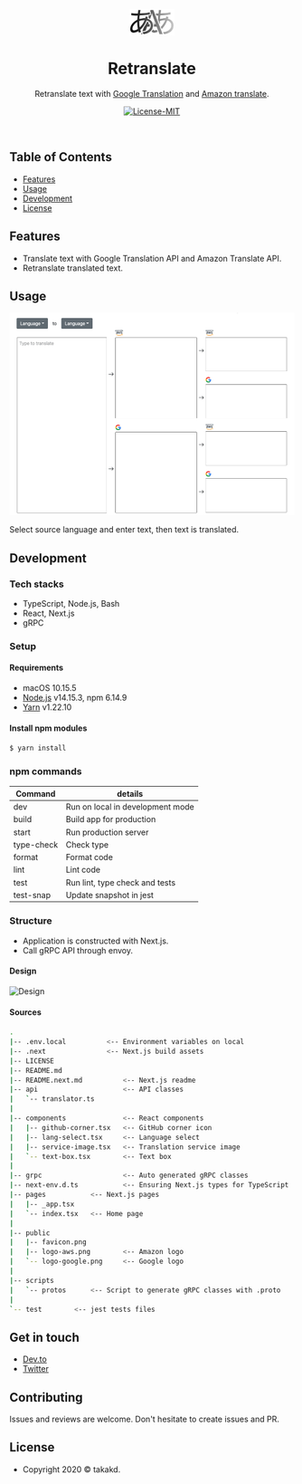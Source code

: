 <p align="center"><img src="docs/logo.svg" width="80"/></p>

<h1 align="center">Retranslate</h1>

<p align="center">Retranslate text with <a href="https://cloud.google.com/translate">Google Translation</a> and <a href="https://aws.amazon.com/jp/translate/">Amazon translate</a>.</p>

<p align="center">
<a target="_blank" rel="noopener noreferrer" href="https://camo.githubusercontent.com/a568b3692dcc72af17d4abfed1b2c81d47f05dcaaefb021c9f9d3d6a856d3e6e/68747470733a2f2f696d672e736869656c64732e696f2f62616467652f4c6963656e73652d4d49542d696e666f726d6174696f6e616c3f7374796c653d666c6174"><img src="https://camo.githubusercontent.com/a568b3692dcc72af17d4abfed1b2c81d47f05dcaaefb021c9f9d3d6a856d3e6e/68747470733a2f2f696d672e736869656c64732e696f2f62616467652f4c6963656e73652d4d49542d696e666f726d6174696f6e616c3f7374796c653d666c6174" alt="License-MIT" data-canonical-src="https://img.shields.io/badge/License-MIT-informational?style=flat" style="max-width:100%;"></a>
</p>

<br>

## Table of Contents

- [Features](#features)
- [Usage](#usage)
- [Development](#development)
- [License](#license)

## Features

- Translate text with Google Translation API and Amazon Translate API.
- Retranslate translated text.

## Usage

<p align="center"><img src="docs/usage.gif"/></p>

Select source language and enter text, then text is translated.

## Development

### Tech stacks

- TypeScript, Node.js, Bash
- React, Next.js
- gRPC

### Setup

#### Requirements

- macOS 10.15.5
- [Node.js](https://nodejs.org/en/) v14.15.3, npm 6.14.9
- [Yarn](https://yarnpkg.com/) v1.22.10

#### Install npm modules

```sh
$ yarn install
```

### npm commands

| Command    | details                          |
| ---------- | -------------------------------- |
| dev        | Run on local in development mode |
| build      | Build app for production         |
| start      | Run production server            |
| type-check | Check type                       |
| format     | Format code                      |
| lint       | Lint code                        |
| test       | Run lint, type check and tests   |
| test-snap  | Update snapshot in jest          |

### Structure

- Application is constructed with Next.js.
- Call gRPC API through envoy.

#### Design

![Design](docs/design.jpg?raw=true)

#### Sources

```sh
.
|-- .env.local          <-- Environment variables on local
|-- .next               <-- Next.js build assets
|-- LICENSE
|-- README.md
|-- README.next.md          <-- Next.js readme
|-- api                     <-- API classes
|   `-- translator.ts
|
|-- components              <-- React components
|   |-- github-corner.tsx   <-- GitHub corner icon
|   |-- lang-select.tsx     <-- Language select
|   |-- service-image.tsx   <-- Translation service image
|   `-- text-box.tsx        <-- Text box
|
|-- grpc                    <-- Auto generated gRPC classes
|-- next-env.d.ts           <-- Ensuring Next.js types for TypeScript
|-- pages           <-- Next.js pages
|   |-- _app.tsx
|   `-- index.tsx   <-- Home page
|
|-- public
|   |-- favicon.png
|   |-- logo-aws.png        <-- Amazon logo
|   `-- logo-google.png     <-- Google logo
|
|-- scripts
|   `-- protos      <-- Script to generate gRPC classes with .proto
|
`-- test        <-- jest tests files
```

## Get in touch

- [Dev.to](https://dev.to/takakd)
- [Twitter](https://twitter.com/takakdkd)

## Contributing

Issues and reviews are welcome. Don't hesitate to create issues and PR.

## License

- Copyright 2020 © takakd.
